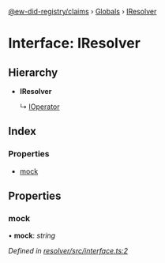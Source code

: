 [@ew-did-registry/claims](../README.md) › [Globals](../globals.md) › [IResolver](iresolver.md)

# Interface: IResolver

## Hierarchy

* **IResolver**

  ↳ [IOperator](ioperator.md)

## Index

### Properties

* [mock](iresolver.md#mock)

## Properties

###  mock

• **mock**: *string*

*Defined in [resolver/src/interface.ts:2](https://github.com/energywebfoundation/ew-did-registry/blob/066079e/packages/resolver/src/interface.ts#L2)*
